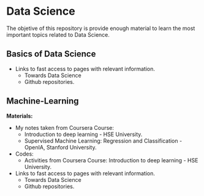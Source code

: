 # Data Science

The objetive of this repository is provide enough material to learn the most important topics related to Data Science.

## Basics of Data Science
- Links to fast access to pages with relevant information. 
    - Towards Data Science
    - Github repositories.

## Machine-Learning

**Materials:**
- My notes taken from Coursera Course:
    - Introduction to deep learning - HSE University.
    - Supervised Machine Learning: Regression and Classification - OpenIA, Stanford University.
- Codes:
    - Activities from Coursera Course: Introduction to deep learning - HSE University.
- Links to fast access to pages with relevant information. 
    - Towards Data Science
    - Github repositories.



